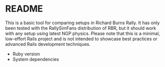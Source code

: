 # README

This is a basic tool for comparing setups in Richard Burns Rally. It has only been tested with the RallySimFans
distribution of RBR, but it should work with any setup using latest NGP physics. Please note that this is a minimal, 
low-effort Rails project and is not intended to showcase best practices or advanced Rails development techniques.

* Ruby version
* System dependencies
